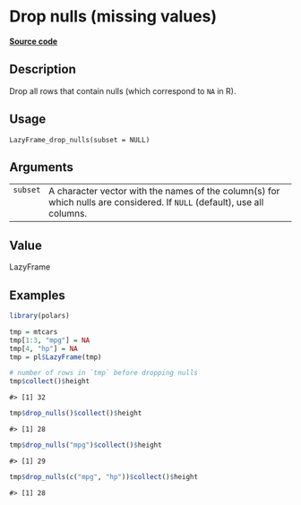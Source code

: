 

# Drop nulls (missing values)

[**Source code**](https://github.com/pola-rs/r-polars/tree/main/R/lazyframe__lazy.R#L1131)

## Description

Drop all rows that contain nulls (which correspond to <code>NA</code> in
R).

## Usage

<pre><code class='language-R'>LazyFrame_drop_nulls(subset = NULL)
</code></pre>

## Arguments

<table>
<tr>
<td style="white-space: nowrap; font-family: monospace; vertical-align: top">
<code id="LazyFrame_drop_nulls_:_subset">subset</code>
</td>
<td>
A character vector with the names of the column(s) for which nulls are
considered. If <code>NULL</code> (default), use all columns.
</td>
</tr>
</table>

## Value

LazyFrame

## Examples

``` r
library(polars)

tmp = mtcars
tmp[1:3, "mpg"] = NA
tmp[4, "hp"] = NA
tmp = pl$LazyFrame(tmp)

# number of rows in `tmp` before dropping nulls
tmp$collect()$height
```

    #> [1] 32

``` r
tmp$drop_nulls()$collect()$height
```

    #> [1] 28

``` r
tmp$drop_nulls("mpg")$collect()$height
```

    #> [1] 29

``` r
tmp$drop_nulls(c("mpg", "hp"))$collect()$height
```

    #> [1] 28
